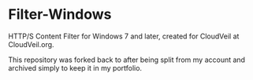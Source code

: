 # Filter-Windows
HTTP/S Content Filter for Windows 7 and later, created for CloudVeil at CloudVeil.org.

This repository was forked back to after being split from my account and archived simply to keep it in my portfolio.
